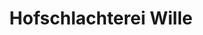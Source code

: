 ---
title: "Hofschlachterei Wille"
url: /lindern-oldenburg/hofschlachterei-wille/
shop: Metzgerei
---